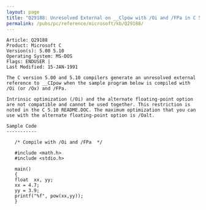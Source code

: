 ```yaml
---
layout: page
title: "Q29188: Unresolved External on __Clpow with /Oi and /FPa in C 5.xx"
permalink: /pubs/pc/reference/microsoft/kb/Q29188/
---
```


	Article: Q29188
	Product: Microsoft C
	Version(s): 5.00 5.10
	Operating System: MS-DOS
	Flags: ENDUSER |
	Last Modified: 15-JAN-1991
	
	The C version 5.00 and 5.10 compilers generate an unresolved external
	reference to __CIpow when the sample program below is compiled with
	/Oi (or /Ox) and /FPa.
	
	Intrinsic optimization (/Oi) and the alternate floating-point option
	are not compatible and cannot be used together. This restriction is
	noted in the C 5.10 README.DOC. The maximum optimization that you can
	use with the alternate floating-point option is /Oalt.
	
	Sample Code
	-----------
	
	   /* Compile with /Oi and /FPa  */
	
	   #include <math.h>
	   #include <stdio.h>
	
	   main()
	   {
	   float  xx, yy;
	   xx = 4.7;
	   yy = 3.9;
	   printf("%f", pow(xx,yy));
	   }
